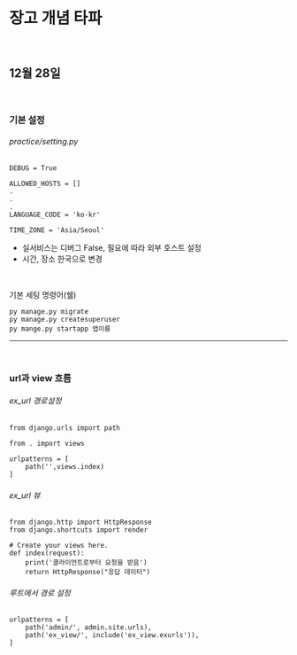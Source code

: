 # 장고 개념 타파

<br>

## 12월 28일

<br>

### 기본 설정

###### practice/setting.py
```
DEBUG = True

ALLOWED_HOSTS = []
.
.
.
LANGUAGE_CODE = 'ko-kr'

TIME_ZONE = 'Asia/Seoul'
```
- 실서비스는 디버그 False, 필요에 따라 외부 호스트 설정
- 시간, 장소 한국으로 변경

<br>

기본 세팅 명령어(쉘)
```
py manage.py migrate
py manage.py createsuperuser
py mange.py startapp 앱이름
```

*****

<br>

### url과 view 흐름

###### ex_url 경로설정
```
from django.urls import path

from . import views

urlpatterns = [
    path('',views.index)
]
```

###### ex_url 뷰 
```
from django.http import HttpResponse
from django.shortcuts import render

# Create your views here.
def index(request):
    print('클라이언트로부터 요청을 받음')
    return HttpResponse("응답 데이터")
```

###### 루트에서 경로 설정
```
urlpatterns = [
    path('admin/', admin.site.urls),
    path('ex_view/', include('ex_view.exurls')),
]
```